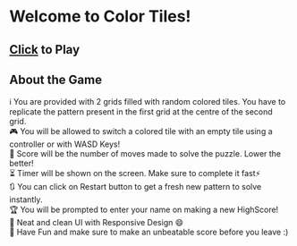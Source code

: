 # Welcome to Color Tiles!
 ## [Click](https://yashraj-99.github.io/) to Play 
## About the Game
ℹ You are provided with 2 grids filled with random colored tiles. You have to replicate the pattern present in the first grid at the centre of the second grid.<br/>
🎮  You will be allowed to switch a colored tile with an empty tile using a controller or with WASD Keys! <br/>
💯  Score will be the number of moves made to solve the puzzle. Lower the better!<br/> 
⏳  Timer will be shown on the screen. Make sure to complete it fast⚡<br/>
🔃  You can click on Restart button to get a fresh new pattern to solve instantly.<br/>
🏆  You will be prompted to enter your name on making a new HighScore!<br/>
🌟  Neat and clean UI with Responsive Design 😄<br/>
🎉  Have Fun and make sure to make an unbeatable score before you leave :)
